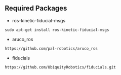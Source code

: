 ## Required Packages

* ros-kinetic-fiducial-msgs

```
sudo apt-get install ros-kinetic-fiducial-msgs
```

* aruco_ros
```
https://github.com/pal-robotics/aruco_ros
```
* fiducials
```
https://github.com/UbiquityRobotics/fiducials.git
```
